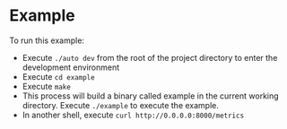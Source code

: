 # Example

To run this example:

* Execute `./auto dev` from the root of the project directory to enter the development environment
* Execute `cd example`
* Execute `make`
* This process will build a binary called example in the current working directory. Execute `./example` to execute the
  example.
* In another shell, execute `curl http://0.0.0.0:8000/metrics`